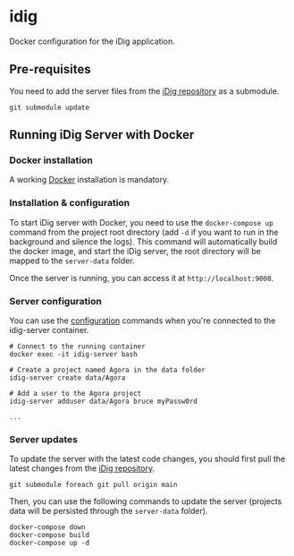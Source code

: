 # idig

Docker configuration for the iDig application.

## Pre-requisites

You need to add the server files from the [iDig repository](https://github.com/ascsadl/idig-server) as a submodule.

`git submodule update`

## Running iDig Server with Docker

### Docker installation

A working [Docker](https://docs.docker.com/engine/install/) installation is mandatory.

### Installation & configuration

To start iDig server with Docker, you need to use the `docker-compose up` command from the project root directory (add `-d` if you want to run in the background and silence the logs). This command will automatically build the docker image, and start the iDig server, the root directory will be mapped to the `server-data` folder.

Once the server is running, you can access it at `http://localhost:9000`.

### Server configuration

You can use the [configuration](#configuration) commands when you're connected to the idig-server container.

```
# Connect to the running container
docker exec -it idig-server bash

# Create a project named Agora in the data folder
idig-server create data/Agora

# Add a user to the Agora project
idig-server adduser data/Agora bruce myPassw0rd

...
```

### Server updates

To update the server with the latest code changes, you should first pull the latest changes from the [iDig repository](https://github.com/ascsadl/idig-server).

`git submodule foreach git pull origin main`

Then, you can use the following commands to update the server (projects data will be persisted through the `server-data` folder).

```
docker-compose down
docker-compose build
docker-compose up -d
```
